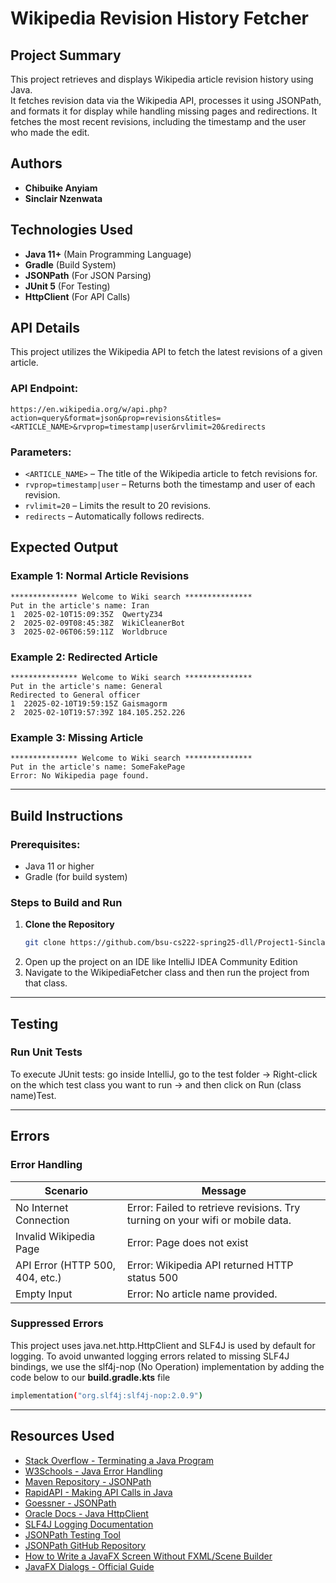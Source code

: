 # Wikipedia Revision History Fetcher 

## Project Summary  
This project retrieves and displays Wikipedia article revision history using Java.  
It fetches revision data via the Wikipedia API, processes it using JSONPath,  
and formats it for display while handling missing pages and redirections. 
It fetches the most recent revisions, including the timestamp and the user who made the edit.

## Authors  
- **Chibuike Anyiam**  
- **Sinclair Nzenwata**  

## Technologies Used  
- **Java 11+** (Main Programming Language)  
- **Gradle** (Build System)  
- **JSONPath** (For JSON Parsing)  
- **JUnit 5** (For Testing)  
- **HttpClient** (For API Calls)  

## API Details

This project utilizes the Wikipedia API to fetch the latest revisions of a given article.

### **API Endpoint:**

```
https://en.wikipedia.org/w/api.php?action=query&format=json&prop=revisions&titles=<ARTICLE_NAME>&rvprop=timestamp|user&rvlimit=20&redirects
```

### **Parameters:**

- `<ARTICLE_NAME>` – The title of the Wikipedia article to fetch revisions for.
- `rvprop=timestamp|user` – Returns both the timestamp and user of each revision.
- `rvlimit=20` – Limits the result to 20 revisions.
- `redirects` – Automatically follows redirects.

## Expected Output

### **Example 1: Normal Article Revisions**

```
*************** Welcome to Wiki search ***************
Put in the article's name: Iran
1  2025-02-10T15:09:35Z  QwertyZ34
2  2025-02-09T08:45:38Z  WikiCleanerBot
3  2025-02-06T06:59:11Z  Worldbruce
```

### **Example 2: Redirected Article**

```
*************** Welcome to Wiki search ***************
Put in the article's name: General
Redirected to General officer
1  22025-02-10T19:59:15Z Gaismagorm
2  2025-02-10T19:57:39Z 184.105.252.226
```

### **Example 3: Missing Article**

```
*************** Welcome to Wiki search ***************
Put in the article's name: SomeFakePage
Error: No Wikipedia page found.
```
---

## Build Instructions

### **Prerequisites:**

- Java 11 or higher
- Gradle (for build system)

### Steps to Build and Run  

1. **Clone the Repository**  
   ```sh
   git clone https://github.com/bsu-cs222-spring25-dll/Project1-SinclairNzenwata-ChibuikeAnyiam.git
2. Open up the project on an IDE like IntelliJ IDEA Community Edition
3. Navigate to the WikipediaFetcher class and then run the project from that class.

---

## Testing
### Run Unit Tests
To execute JUnit tests: go inside IntelliJ, go to the test folder → Right-click on the which test class you want to run → and then click on Run (class name)Test.

---

## Errors
### Error Handling
| Scenario                  | Message                                 |
|---------------------------|-----------------------------------------|
| No Internet Connection     | Error: Failed to retrieve revisions. Try turning on your wifi or mobile data. |
| Invalid Wikipedia Page     | Error: Page does not exist              |
| API Error (HTTP 500, 404, etc.) | Error: Wikipedia API returned HTTP status 500 |
| Empty Input    | Error: No article name provided.  |

### Suppressed Errors
This project uses java.net.http.HttpClient and SLF4J is used by default for logging. To avoid unwanted logging errors related to missing SLF4J bindings, we use the slf4j-nop (No Operation) implementation by adding the code below to our **build.gradle.kts** file
```sh
implementation("org.slf4j:slf4j-nop:2.0.9")
```

---

## Resources Used  
- [Stack Overflow - Terminating a Java Program](https://stackoverflow.com/questions/22452930/terminating-a-java-program)  
- [W3Schools - Java Error Handling](https://www.w3schools.com/java/java_ref_errors.asp)  
- [Maven Repository - JSONPath](https://mvnrepository.com/artifact/com.jayway.jsonpath/json-path/2.9.0)  
- [RapidAPI - Making API Calls in Java](https://rapidapi.com/guides/make-api-call-java)  
- [Goessner - JSONPath](https://goessner.net/)  
- [Oracle Docs - Java HttpClient](https://docs.oracle.com/en/java/javase/11/docs/api/java.net.http/java/net/http/HttpClient.html)  
- [SLF4J Logging Documentation](https://www.slf4j.org/codes.html#noProviders)  
- [JSONPath Testing Tool](https://jsonpath.com/)  
- [JSONPath GitHub Repository](https://github.com/json-path/JsonPath) 
- [How to Write a JavaFX Screen Without FXML/Scene Builder](https://pragmatic-coding.hashnode.dev/how-to-write-a-javafx-screen-without-fxmlscene-builder)
- [JavaFX Dialogs - Official Guide](https://code.makery.ch/blog/javafx-dialogs-official/)






